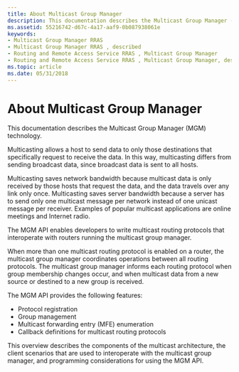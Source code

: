 ```yaml
---
title: About Multicast Group Manager
description: This documentation describes the Multicast Group Manager (MGM) technology.
ms.assetid: 55216742-d67c-4a17-aaf9-0b087938061e
keywords:
- Multicast Group Manager RRAS
- Multicast Group Manager RRAS , described
- Routing and Remote Access Service RRAS , Multicast Group Manager
- Routing and Remote Access Service RRAS , Multicast Group Manager, described
ms.topic: article
ms.date: 05/31/2018
---
```


# About Multicast Group Manager

This documentation describes the Multicast Group Manager (MGM) technology.

Multicasting allows a host to send data to only those destinations that specifically request to receive the data. In this way, multicasting differs from sending broadcast data, since broadcast data is sent to all hosts.

Multicasting saves network bandwidth because multicast data is only received by those hosts that request the data, and the data travels over any link only once. Multicasting saves server bandwidth because a server has to send only one multicast message per network instead of one unicast message per receiver. Examples of popular multicast applications are online meetings and Internet radio.

The MGM API enables developers to write multicast routing protocols that interoperate with routers running the multicast group manager.

When more than one multicast routing protocol is enabled on a router, the multicast group manager coordinates operations between all routing protocols. The multicast group manager informs each routing protocol when group membership changes occur, and when multicast data from a new source or destined to a new group is received.

The MGM API provides the following features:

-   Protocol registration
-   Group management
-   Multicast forwarding entry (MFE) enumeration
-   Callback definitions for multicast routing protocols

This overview describes the components of the multicast architecture, the client scenarios that are used to interoperate with the multicast group manager, and programming considerations for using the MGM API.

 

 




